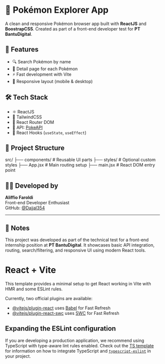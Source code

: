 # 🧩 Pokémon Explorer App

A clean and responsive Pokémon browser app built with **ReactJS** and **BoostrapCSS**. Created as part of a front-end developer test for **PT BantuDigital**.

## 🚀 Features

- 🔍 Search Pokémon by name
- 📄 Detail page for each Pokémon
- ⚡ Fast development with Vite
- 📱 Responsive layout (mobile & desktop)

## 🛠 Tech Stack

- ⚛️ ReactJS
- 🎨 TailwindCSS
- 🔀 React Router DOM
- 📡 API: [PokeAPI](https://pokeapi.co/)
- 🧠 React Hooks (`useState`, `useEffect`)

## 📂 Project Structure



src/
├── components/ # Reusable UI parts
├── styles/ # Optional custom styles
├── App.jsx # Main routing setup
├── main.jsx # React DOM entry point





## 👨‍💻 Developed by

**Aliffio Faroldi**  
Front-end Developer Enthusiast  
GitHub: [@Dajjal354](https://github.com/Dajjal354)

---

## 📌 Notes

This project was developed as part of the technical test for a front-end internship position at **PT BantuDigital**. It showcases basic API integration, routing, search/filtering, and responsive UI using modern React tools.






# React + Vite

This template provides a minimal setup to get React working in Vite with HMR and some ESLint rules.

Currently, two official plugins are available:

- [@vitejs/plugin-react](https://github.com/vitejs/vite-plugin-react/blob/main/packages/plugin-react) uses [Babel](https://babeljs.io/) for Fast Refresh
- [@vitejs/plugin-react-swc](https://github.com/vitejs/vite-plugin-react/blob/main/packages/plugin-react-swc) uses [SWC](https://swc.rs/) for Fast Refresh

## Expanding the ESLint configuration

If you are developing a production application, we recommend using TypeScript with type-aware lint rules enabled. Check out the [TS template](https://github.com/vitejs/vite/tree/main/packages/create-vite/template-react-ts) for information on how to integrate TypeScript and [`typescript-eslint`](https://typescript-eslint.io) in your project.

